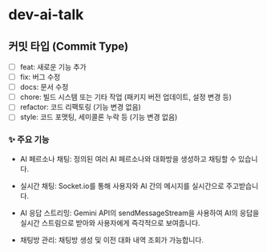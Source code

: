 # dev-ai-talk

## 커밋 타입 (Commit Type)

- [ ] feat: 새로운 기능 추가
- [ ] fix: 버그 수정
- [ ] docs: 문서 수정
- [ ] chore: 빌드 시스템 또는 기타 작업 (패키지 버전 업데이트, 설정 변경 등)
- [ ] refactor: 코드 리팩토링 (기능 변경 없음)
- [ ] style: 코드 포맷팅, 세미콜론 누락 등 (기능 변경 없음)

### ✨ 주요 기능
* AI 페르소나 채팅: 정의된 여러 AI 페르소나와 대화방을 생성하고 채팅할 수 있습니다.

* 실시간 채팅: Socket.io를 통해 사용자와 AI 간의 메시지를 실시간으로 주고받습니다.

* AI 응답 스트리밍: Gemini API의 sendMessageStream을 사용하여 AI의 응답을 실시간 스트림으로 받아와 사용자에게 즉각적으로 보여줍니다.

* 채팅방 관리: 채팅방 생성 및 이전 대화 내역 조회가 가능합니다.
